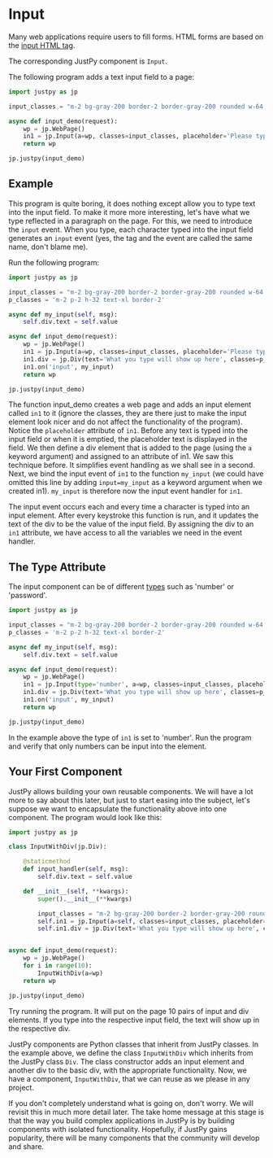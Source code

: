 # Input

Many web applications require users to fill forms. HTML forms are based on the [input HTML tag](https://developer.mozilla.org/en-US/docs/Web/HTML/Element/input).

The corresponding JustPy component is `Input`.

The following program adds a text input field to a page:
```python
import justpy as jp

input_classes = "m-2 bg-gray-200 border-2 border-gray-200 rounded w-64 py-2 px-4 text-gray-700 focus:outline-none focus:bg-white focus:border-purple-500"

async def input_demo(request):
    wp = jp.WebPage()
    in1 = jp.Input(a=wp, classes=input_classes, placeholder='Please type here')
    return wp

jp.justpy(input_demo)
```

## Example

This program is quite boring, it does nothing except allow you to type text into the input field. To make it more more interesting, let's have what we type reflected in a paragraph on the page. For this, we need to introduce the `input` event. When you type, each character typed into the input field generates an `input` event (yes, the tag and the event are called the same name, don't blame me). 

Run the following program:

```python
import justpy as jp

input_classes = "m-2 bg-gray-200 border-2 border-gray-200 rounded w-64 py-2 px-4 text-gray-700 focus:outline-none focus:bg-white focus:border-purple-500"
p_classes = 'm-2 p-2 h-32 text-xl border-2'

async def my_input(self, msg):
    self.div.text = self.value

async def input_demo(request):
    wp = jp.WebPage()
    in1 = jp.Input(a=wp, classes=input_classes, placeholder='Please type here')
    in1.div = jp.Div(text='What you type will show up here', classes=p_classes, a=wp)
    in1.on('input', my_input)
    return wp

jp.justpy(input_demo)
```

The function input_demo creates a web page and adds an input element called `in1` to it (ignore the classes, they are there just to make the input element look nicer and do not affect the functionality of the program). Notice the `placeholder` attribute of `in1`. Before any text is typed into the input field or when it is emptied, the placeholder text is displayed in the field. We then define a div element that is added to the page (using the `a` keyword argument) and assigned to an attribute of in1. We saw this technique before. It simplifies event handling as we shall see in a second. Next, we bind the input event of `in1` to the function `my_input` (we could have omitted this line by adding `input=my_input` as a keyword argument when we created in1). `my_input` is therefore now the input event handler for `in1`.

The input event occurs each and every time a character is typed into an input element. After every keystroke this function is run, and it updates the text of the div to be the value of the input field.  By assigning the div to an `in1` attribute, we have access to all the variables we need in the event handler.

## The Type Attribute

The input component can be of different [types](https://developer.mozilla.org/en-US/docs/Web/HTML/Element/input#%3Cinput%3E_types) such as 'number' or  'password'.

```python
import justpy as jp

input_classes = "m-2 bg-gray-200 border-2 border-gray-200 rounded w-64 py-2 px-4 text-gray-700 focus:outline-none focus:bg-white focus:border-purple-500"
p_classes = 'm-2 p-2 h-32 text-xl border-2'

async def my_input(self, msg):
    self.div.text = self.value

async def input_demo(request):
    wp = jp.WebPage()
    in1 = jp.Input(type='number', a=wp, classes=input_classes, placeholder='Please type here')
    in1.div = jp.Div(text='What you type will show up here', classes=p_classes, a=wp)
    in1.on('input', my_input)
    return wp

jp.justpy(input_demo)
```

In the example above the type of `in1` is set to 'number'. Run the program and verify that only numbers can be input into the element.


## Your First Component

JustPy allows building your own reusable components. We will have a lot more to say about this later, but just to start easing into the subject, let's suppose we want to encapsulate the functionality above into one component. The program would look like this:

```python
import justpy as jp

class InputWithDiv(jp.Div):

    @staticmethod
    def input_handler(self, msg):
        self.div.text = self.value

    def __init__(self, **kwargs):
        super().__init__(**kwargs)

        input_classes = "m-2 bg-gray-200 border-2 border-gray-200 rounded w-64 py-2 px-4 text-gray-700 focus:outline-none focus:bg-white focus:border-purple-500"
        self.in1 = jp.Input(a=self, classes=input_classes, placeholder='Please type here', input=self.input_handler)
        self.in1.div = jp.Div(text='What you type will show up here', classes='m-2 p-2 h-32 text-xl border-2', a=self)


async def input_demo(request):
    wp = jp.WebPage()
    for i in range(10):
        InputWithDiv(a=wp)
    return wp

jp.justpy(input_demo)
```

Try running the program. It will put on the page 10 pairs of input and div elements. If you type into the respective input field, the text will show up in the respective div.

JustPy components are Python classes that inherit from JustPy classes. In the example above, we define the class `InputWithDiv` which inherits from the JustPy class `Div`. The class constructor adds an input element and another div to the basic div, with the appropriate functionality. Now, we have a component, `InputWithDiv`, that we can reuse as we please in any project. 

If you don't completely understand what is going on, don't worry. We will revisit this in much more detail later. The take home message at this stage is that the way you build complex applications in JustPy is by building components with isolated functionality. Hopefully, if  JustPy gains popularity, there will be many components that the community will develop and share. 
